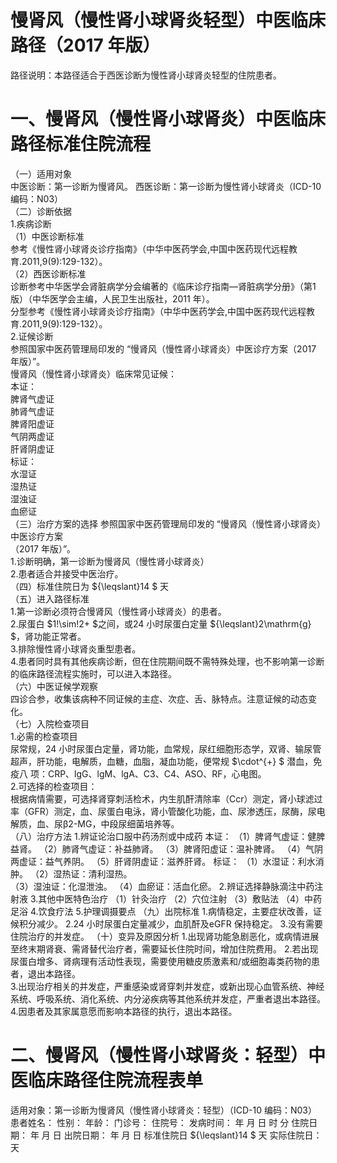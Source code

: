 # 慢肾风（慢性肾小球肾炎轻型）中医临床路径（2017 年版）  
路径说明：本路径适合于西医诊断为慢性肾小球肾炎轻型的住院患者。  
# 一、慢肾风（慢性肾小球肾炎）中医临床路径标准住院流程  
（一）适用对象  
中医诊断：第一诊断为慢肾风。 西医诊断：第一诊断为慢性肾小球肾炎（ICD-10 编码：N03）  
（二）诊断依据  
1.疾病诊断  
（1）中医诊断标准  
参考《慢性肾小球肾炎诊疗指南》（中华中医药学会,中国中医药现代远程教育.2011,9(9):129-132）。  
（2）西医诊断标准  
诊断参考中华医学会肾脏病学分会编著的《临床诊疗指南—肾脏病学分册》（第1 版）（中华医学会主编，人民卫生出版社，2011 年）。  
分型参考《慢性肾小球肾炎诊疗指南》（中华中医药学会,中国中医药现代远程教育.2011,9(9):129-132）。  
2.证候诊断  
参照国家中医药管理局印发的 “慢肾风（慢性肾小球肾炎）中医诊疗方案（2017 年版）”。  
慢肾风（慢性肾小球肾炎）临床常见证候：  
本证：  
脾肾气虚证  
肺肾气虚证  
脾肾阳虚证  
气阴两虚证  
肝肾阴虚证  
标证：  
水湿证  
湿热证  
湿浊证  
血瘀证  
（三）治疗方案的选择 参照国家中医药管理局印发的 “慢肾风（慢性肾小球肾炎）中医诊疗方案  
（2017 年版）”。  
1.诊断明确，第一诊断为慢肾风（慢性肾小球肾炎）  
2.患者适合并接受中医治疗。  
（四）标准住院日为 ${\leqslant}14 $ 天  
（五）进入路径标准  
1.第一诊断必须符合慢肾风（慢性肾小球肾炎）的患者。  
2.尿蛋白 $1\!\sim\!2+ $之间，或24 小时尿蛋白定量 ${\leqslant}2\mathrm{g} $，肾功能正常者。  
3.排除慢性肾小球肾炎重型患者。  
4.患者同时具有其他疾病诊断，但在住院期间既不需特殊处理，也不影响第一诊断的临床路径流程实施时，可以进入本路径。  
（六）中医证候学观察  
四诊合参，收集该病种不同证候的主症、次症、舌、脉特点。注意证候的动态变化。  
（七）入院检查项目  
1.必需的检查项目  
尿常规，24 小时尿蛋白定量，肾功能，血常规，尿红细胞形态学，双肾、输尿管超声，肝功能，电解质，血糖，血脂，凝血功能，便常规 $\cdot^{+} $ 潜血，免疫八 项：CRP、lgG、lgM、lgA、C3、C4、ASO、RF，心电图。  
2.可选择的检查项目：  
根据病情需要，可选择肾穿刺活检术，内生肌酐清除率（Ccr）测定，肾小球滤过率（GFR）测定，血、尿蛋白电泳，肾小管酸化功能，血、尿渗透压，尿酶，尿电解质，血、尿β2-MG，中段尿细菌培养等。  
（八）治疗方法 1.辨证论治口服中药汤剂或中成药 本证： （1）脾肾气虚证：健脾益肾。 （2）肺肾气虚证：补益肺肾。 （3）脾肾阳虚证：温补脾肾。 （4）气阴两虚证：益气养阴。 （5）肝肾阴虚证：滋养肝肾。 标证： （1）水湿证：利水消肿。  （2）湿热证：清利湿热。  
（3）湿浊证：化湿泄浊。 （4）血瘀证：活血化瘀。  2.辨证选择静脉滴注中药注射液  3.其他中医特色治疗 （1）针灸治疗 （2）穴位注射  （3）敷贴法 （4）中药足浴 4.饮食疗法 5.护理调摄要点 （九）出院标准 1.病情稳定，主要症状改善，证候积分减少。 2.24 小时尿蛋白定量减少，血肌酐及eGFR 保持稳定。 3.没有需要住院治疗的并发症。 （十）变异及原因分析 1.出现肾功能急剧恶化，或病情进展至终末期肾衰、需肾替代治疗者，需要延长住院时间，增加住院费用。 2.若出现尿蛋白增多、肾病理有活动性表现，需要使用糖皮质激素和/或细胞毒类药物的患者，退出本路径。  
3.出现治疗相关的并发症，严重感染或肾穿刺并发症，或新出现心血管系统、神经系统、呼吸系统、消化系统、内分泌疾病等其他系统并发症，严重者退出本路径。  
4.因患者及其家属意愿而影响本路径的执行，退出本路径。  
# 二、慢肾风（慢性肾小球肾炎：轻型）中医临床路径住院流程表单  
适用对象：第一诊断为慢肾风（慢性肾小球肾炎：轻型）（ICD-10 编码：N03） 患者姓名：          性别：    年龄：    门诊号：         住院号：            发病时间：   年  月  日  时  分  住院日期：   年  月  日 出院日期：   年  月   日 标准住院日 ${\leqslant}14 $ 天                实际住院日：   天  
